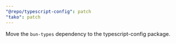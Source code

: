 ```yaml
---
"@repo/typescript-config": patch
"tako": patch
---
```


Move the `bun-types` dependency to the typescript-config package.
